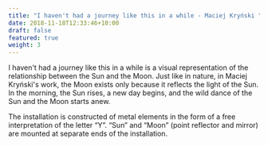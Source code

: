```yaml
---
title: "I haven't had a journey like this in a while - Maciej Kryński "
date: 2018-11-18T12:33:46+10:00
draft: false
featured: true
weight: 3
---
```

I haven't had a journey like this in a while is a visual representation of the relationship between the Sun and the Moon. Just like in nature, in Maciej Kryński's work, the Moon exists only because it reflects the light of the Sun. In the morning, the Sun rises, a new day begins, and the wild dance of the Sun and the Moon starts anew.

The installation is constructed of metal elements in the form of a free interpretation of the letter “Y”. “Sun” and “Moon” (point reflector and mirror) are mounted at separate ends of the installation. 